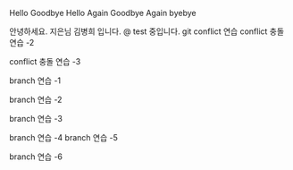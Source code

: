 Hello
Goodbye
Hello Again
Goodbye Again
byebye

안녕하세요. 지은님 김병희 입니다. @ test 중입니다.
git conflict 연습
conflict 충돌 연습 -2

conflict 충돌 연습 -3

branch 연습 -1 

branch 연습 -2

branch 연습 -3


branch 연습 -4
branch 연습 -5

branch 연습 -6